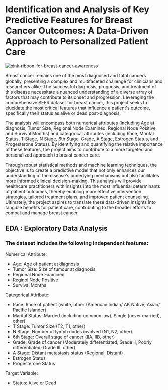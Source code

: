 # Identification and Analysis of Key Predictive Features for Breast Cancer Outcomes: A Data-Driven Approach to Personalized Patient Care

![pink-ribbon-for-breast-cancer-awareness](https://github.com/CourtneyD2326/Breast-Cancer-Data-Science-Project/assets/85933265/ede2c68c-31f9-4475-bbe6-04a15dcbd6cb)

Breast cancer remains one of the most diagnosed and fatal cancers globally, presenting a complex and multifaceted challenge for clinicians and researchers alike. The successful diagnosis, prognosis, and treatment of this disease necessitate a nuanced understanding of a diverse array of factors that may contribute to its onset and progression. Leveraging the comprehensive SEER dataset for breast cancer, this project seeks to elucidate the most critical features that influence a patient's outcome, specifically their status as alive or dead post-diagnosis.

The analysis will encompass both numerical attributes (including Age at diagnosis, Tumor Size, Regional Node Examined, Regional Node Positive, and Survival Months) and categorical attributes (including Race, Marital Status, T Stage, N Stage, 6th Stage, Grade, A Stage, Estrogen Status, and Progesterone Status). By identifying and quantifying the relative importance of these features, the project aims to contribute to a more targeted and personalized approach to breast cancer care.

Through robust statistical methods and machine learning techniques, the objective is to create a predictive model that not only enhances our understanding of the disease's underlying mechanisms but also facilitates more informed clinical decision-making. This analysis will provide healthcare practitioners with insights into the most influential determinants of patient outcomes, thereby enabling more effective intervention strategies, tailored treatment plans, and improved patient counseling. Ultimately, the project aspires to translate these data-driven insights into tangible benefits for patient care, contributing to the broader efforts to combat and manage breast cancer.

## EDA : Exploratory Data Analysis

### The dataset includes the following independent features:
Numerical Attribute:
 *	Age: Age of patient at diagnosis
 * Tumor Size: Size of tumour at diagnosis
 * Regional Node Examined
 * Reginol Node Positive
 * Survival Months
   
Categorical Attribute:
 * Race: Race of patient (white, other (American Indian/ AK Native, Asian/ Pacific Islander)
 * Marital Status: Married (including common law), Single (never married), other)
 * T Stage: Tumor Size (T2, T1, other)
 * N Stage: Number of lymph nodes involved (N1, N2, other)
 * 6th Stage: Overall stage of cancer (IIA, IIB, other)
 * Grade: Grade of cancer (Moderately differentiated; Grade II, Poorly differentiated; Grade III, other)
 * A Stage: Distant metastasis status (Regional, Distant)
 * Estrogen Status
 * Progesterone Status
   
Target Variable:
 * Status: Alive or Dead




